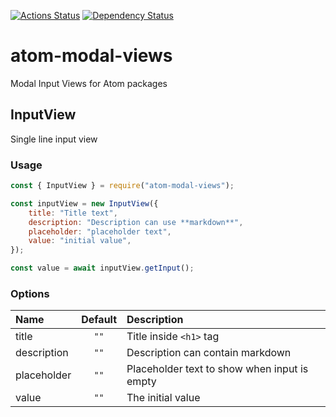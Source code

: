 [![Actions Status](https://github.com/UziTech/atom-modal-views/workflows/tests/badge.svg)](https://github.com/UziTech/atom-modal-views/actions)
[![Dependency Status](https://david-dm.org/UziTech/atom-modal-views.svg)](https://david-dm.org/UziTech/atom-modal-views)

# atom-modal-views

Modal Input Views for Atom packages

## InputView

Single line input view

### Usage

```js
const { InputView } = require("atom-modal-views");

const inputView = new InputView({
	title: "Title text",
	description: "Description can use **markdown**",
	placeholder: "placeholder text",
	value: "initial value",
});

const value = await inputView.getInput();
```

### Options

| Name        | Default | Description                                  |
|:------------|:-------:|:---------------------------------------------|
| title       |   `""`  | Title inside `<h1>` tag                      |
| description |   `""`  | Description can contain markdown             |
| placeholder |   `""`  | Placeholder text to show when input is empty |
| value       |   `""`  | The initial value                            |
